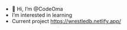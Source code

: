 - 👋 Hi, I’m @CodeOma
-  I’m interested in learning 
- Current project https://wrestledb.netlify.app/

